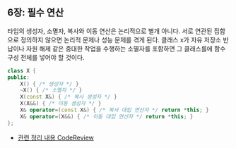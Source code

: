 ## 6장: 필수 연산

타입의 생성자, 소멸자, 복사와 이동 연산은 논리적으로 별개 아니다. 서로 연관된 집합으로 정의하지 않으면 논리적 문제나 성능 문제를 겪게 된다. 클래스 x가 자유 저장소 반납이나 자원 해제 같은 중대한 작업을 수행하는 소멸자를 포함하면 그 클래스를에 함수 구성 전체를 넣어야 할 것이다.

```c++
class X {
public:
    X() { /* 생성자 */ }
    ~X() { /* 소멸자 */ }
    X(const X&) { /* 복사 생성자 */ }
    X(X&&) { /* 이동 생성자 */ }
    X& operator=(const X&) { /* 복사 대입 연산자 */ return *this; }
    X& operator=(X&&) { /* 이동 대입 연산자 */ return *this; }
};
```

- [관련 정리 내용 CodeReview](https://github.com/fkdl0048/CodeReview/blob/main/Language/C%2B%2B/ConstructorDestructor/README.md)

